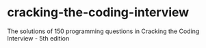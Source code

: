cracking-the-coding-interview
=============================

The solutions of 150 programming questions in Cracking the Coding Interview - 5th edition
